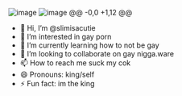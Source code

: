 ![image](https://github.com/user-attachments/assets/a3643ff9-37d6-4d2f-8486-19b0d64a1b0e)
![image](https://github.com/user-attachments/assets/70792207-d918-4fab-ac14-fcdf1c0af484)
@@ -0,0 +1,12 @@
- 👋 Hi, I’m @slimisacutie
- 👀 I’m interested in gay porn
- 🌱 I’m currently learning how to not be gay
- 💞️ I’m looking to collaborate on gay nigga.ware
- 📫 How to reach me suck my cok
- 😄 Pronouns: king/self
- ⚡ Fun fact: im the king

